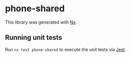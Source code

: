 # phone-shared

This library was generated with [Nx](https://nx.dev).

## Running unit tests

Run `nx test phone-shared` to execute the unit tests via [Jest](https://jestjs.io).
